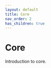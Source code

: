 ```yaml
---
layout: default
title: Core
nav_order: 2
has_children: true
---
```


# Core

Introduction to core.

